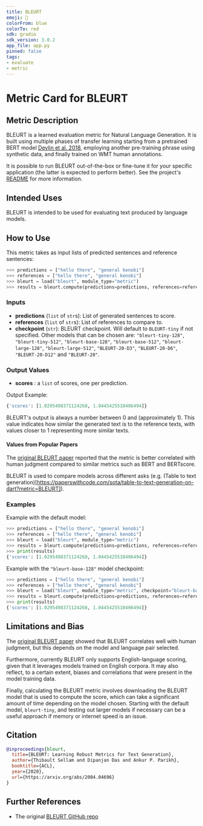 ```yaml
---
title: BLEURT
emoji: 🤗 
colorFrom: blue
colorTo: red
sdk: gradio
sdk_version: 3.0.2
app_file: app.py
pinned: false
tags:
- evaluate
- metric
---
```


# Metric Card for BLEURT


## Metric Description
BLEURT is a learned evaluation metric for Natural Language Generation. It is built using multiple phases of transfer learning starting from a pretrained BERT model [Devlin et al. 2018](https://arxiv.org/abs/1810.04805), employing another pre-training phrase using synthetic data, and finally trained on WMT human annotations. 

It is possible to run BLEURT out-of-the-box or fine-tune it for your specific application (the latter is expected to perform better).
See the project's [README](https://github.com/google-research/bleurt#readme) for more information.

## Intended Uses
BLEURT is intended to be used for evaluating text produced by language models. 

## How to Use

This metric takes as input lists of predicted sentences and reference sentences:

```python
>>> predictions = ["hello there", "general kenobi"]
>>> references = ["hello there", "general kenobi"]
>>> bleurt = load("bleurt", module_type="metric")
>>> results = bleurt.compute(predictions=predictions, references=references)
```

### Inputs
- **predictions** (`list` of `str`s): List of generated sentences to score.
- **references** (`list` of `str`s): List of references to compare to.
- **checkpoint** (`str`): BLEURT checkpoint. Will default to `BLEURT-tiny` if not specified. Other models that can be chosen are: `"bleurt-tiny-128"`, `"bleurt-tiny-512"`, `"bleurt-base-128"`, `"bleurt-base-512"`, `"bleurt-large-128"`, `"bleurt-large-512"`, `"BLEURT-20-D3"`, `"BLEURT-20-D6"`, `"BLEURT-20-D12"` and `"BLEURT-20"`. 

### Output Values
- **scores** : a `list` of scores, one per prediction. 

Output Example:
```python
{'scores': [1.0295498371124268, 1.0445425510406494]}

```

BLEURT's output is always a number between 0 and (approximately 1). This value indicates how similar the generated text is to the reference texts, with values closer to 1 representing more similar texts. 

#### Values from Popular Papers

The [original BLEURT paper](https://arxiv.org/pdf/2004.04696.pdf) reported that the metric is better correlated with human judgment compared to similar metrics such as BERT and BERTscore.

BLEURT is used to compare models across different asks (e.g. (Table to text generation)[https://paperswithcode.com/sota/table-to-text-generation-on-dart?metric=BLEURT]).

### Examples

Example with the default model:
```python
>>> predictions = ["hello there", "general kenobi"]
>>> references = ["hello there", "general kenobi"]
>>> bleurt = load("bleurt", module_type="metric")
>>> results = bleurt.compute(predictions=predictions, references=references)
>>> print(results)
{'scores': [1.0295498371124268, 1.0445425510406494]}
```

Example with the `"bleurt-base-128"` model checkpoint:
```python
>>> predictions = ["hello there", "general kenobi"]
>>> references = ["hello there", "general kenobi"]
>>> bleurt = load("bleurt", module_type="metric", checkpoint="bleurt-base-128")
>>> results = bleurt.compute(predictions=predictions, references=references)
>>> print(results)
{'scores': [1.0295498371124268, 1.0445425510406494]}
```

## Limitations and Bias
The [original BLEURT paper](https://arxiv.org/pdf/2004.04696.pdf) showed that BLEURT correlates well with human judgment, but this depends on the model and language pair selected.

Furthermore, currently BLEURT only supports English-language scoring, given that it leverages models trained on English corpora. It may also reflect, to a certain extent, biases and correlations that were present in the model training data. 

Finally, calculating the BLEURT metric involves downloading the BLEURT model that is used to compute the score, which can take a significant amount of time depending on the model chosen. Starting with the default model, `bleurt-tiny`, and testing out larger models if necessary can be a useful approach if memory or internet speed is an issue.


## Citation
```bibtex
@inproceedings{bleurt,
  title={BLEURT: Learning Robust Metrics for Text Generation},
  author={Thibault Sellam and Dipanjan Das and Ankur P. Parikh},
  booktitle={ACL},
  year={2020},
  url={https://arxiv.org/abs/2004.04696}
}
```

## Further References
- The original [BLEURT GitHub repo](https://github.com/google-research/bleurt/)
